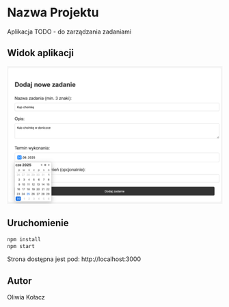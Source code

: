 # Nazwa Projektu

Aplikacja TODO - do zarządzania zadaniami

## Widok aplikacji

![Widok aplikacji](img/app.png)

## Uruchomienie

```
npm install
npm start
```

Strona dostępna jest pod: http://localhost:3000

## Autor

Oliwia Kołacz